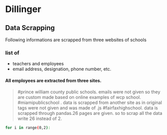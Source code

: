 # Dillinger
## Data Scrapping

Following informations are scrapped from three websites of schools
### list of
- teachers and employees 
- email address, designation, phone number, etc.

#### All employees are extracted from three sites.


> #prince william county public schools. emails were not given so they are custom made based on online examples of wcp school.
> #miamipublicschool . data is scrapped from another site as in original tags were not given and was made of .js
> #fairfaxhighschool. data is scrapped through pandas.26 pages are given. so to scrap all the data write 26 instead of 2.
```sh
for i in range(0,2):

```

